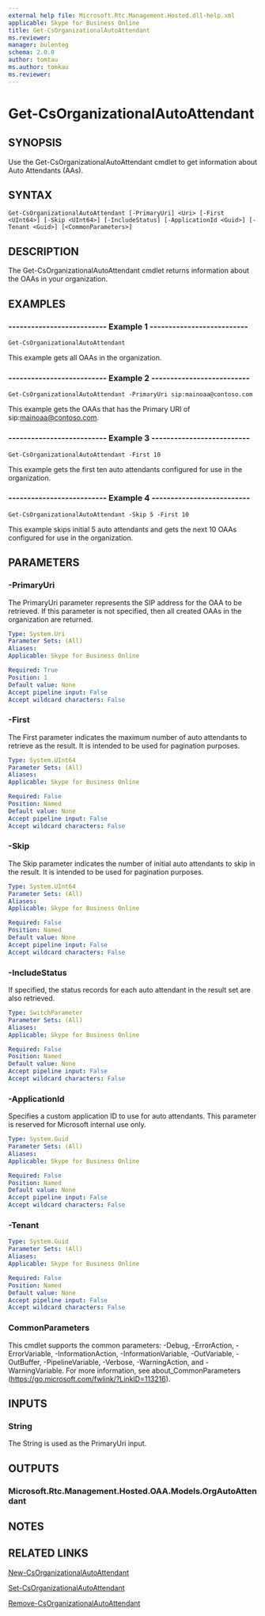 ```yaml
---
external help file: Microsoft.Rtc.Management.Hosted.dll-help.xml
applicable: Skype for Business Online
title: Get-CsOrganizationalAutoAttendant
ms.reviewer: 
manager: bulenteg
schema: 2.0.0
author: tomtau
ms.author: tomkau
ms.reviewer:
---
```


# Get-CsOrganizationalAutoAttendant

## SYNOPSIS
Use the Get-CsOrganizationalAutoAttendant cmdlet to get information about Auto Attendants (AAs). 

## SYNTAX

```
Get-CsOrganizationalAutoAttendant [-PrimaryUri] <Uri> [-First <UInt64>] [-Skip <UInt64>] [-IncludeStatus] [-ApplicationId <Guid>] [-Tenant <Guid>] [<CommonParameters>]
```

## DESCRIPTION
The Get-CsOrganizationalAutoAttendant cmdlet returns information about the OAAs in your organization.

## EXAMPLES

### -------------------------- Example 1 --------------------------
```
Get-CsOrganizationalAutoAttendant
```

This example gets all OAAs in the organization.

### -------------------------- Example 2 --------------------------
```
Get-CsOrganizationalAutoAttendant -PrimaryUri sip:mainoaa@contoso.com
```

This example gets the OAAs that has the Primary URI of sip:mainoaa@contoso.com.

### -------------------------- Example 3 --------------------------
```
Get-CsOrganizationalAutoAttendant -First 10
```

This example gets the first ten auto attendants configured for use in the organization.

### -------------------------- Example 4 --------------------------
```
Get-CsOrganizationalAutoAttendant -Skip 5 -First 10
```

This example skips initial 5 auto attendants and gets the next 10 OAAs configured for use in the organization.


## PARAMETERS

### -PrimaryUri
The PrimaryUri parameter represents the SIP address for the OAA to be retrieved. If this parameter is not specified, then all created OAAs in the organization are returned.

```yaml
Type: System.Uri
Parameter Sets: (All)
Aliases: 
Applicable: Skype for Business Online

Required: True
Position: 1
Default value: None
Accept pipeline input: False
Accept wildcard characters: False
```

### -First
The First parameter indicates the maximum number of auto attendants to retrieve as the result. It is intended to be used for pagination purposes.

```yaml
Type: System.UInt64
Parameter Sets: (All)
Aliases: 
Applicable: Skype for Business Online

Required: False
Position: Named
Default value: None
Accept pipeline input: False
Accept wildcard characters: False
```

### -Skip
The Skip parameter indicates the number of initial auto attendants to skip in the result. It is intended to be used for pagination purposes.

```yaml
Type: System.UInt64
Parameter Sets: (All)
Aliases: 
Applicable: Skype for Business Online

Required: False
Position: Named
Default value: None
Accept pipeline input: False
Accept wildcard characters: False
```

### -IncludeStatus
If specified, the status records for each auto attendant in the result set are also retrieved.

```yaml
Type: SwitchParameter
Parameter Sets: (All)
Aliases: 
Applicable: Skype for Business Online

Required: False
Position: Named
Default value: None
Accept pipeline input: False
Accept wildcard characters: False
```

### -ApplicationId
Specifies a custom application ID to use for auto attendants. This parameter is reserved for Microsoft internal use only.

```yaml
Type: System.Guid
Parameter Sets: (All)
Aliases: 
Applicable: Skype for Business Online

Required: False
Position: Named
Default value: None
Accept pipeline input: False
Accept wildcard characters: False
```

### -Tenant

```yaml
Type: System.Guid
Parameter Sets: (All)
Aliases: 
Applicable: Skype for Business Online

Required: False
Position: Named
Default value: None
Accept pipeline input: False
Accept wildcard characters: False
```

### CommonParameters
This cmdlet supports the common parameters: -Debug, -ErrorAction, -ErrorVariable, -InformationAction, -InformationVariable, -OutVariable, -OutBuffer, -PipelineVariable, -Verbose, -WarningAction, and -WarningVariable. For more information, see about_CommonParameters (https://go.microsoft.com/fwlink/?LinkID=113216).


## INPUTS

### String
The String is used as the PrimaryUri input.


## OUTPUTS

### Microsoft.Rtc.Management.Hosted.OAA.Models.OrgAutoAttendant 


## NOTES


## RELATED LINKS

[New-CsOrganizationalAutoAttendant](New-CsOrganizationalAutoAttendant.md)

[Set-CsOrganizationalAutoAttendant](Set-CsOrganizationalAutoAttendant.md)

[Remove-CsOrganizationalAutoAttendant](Remove-CsOrganizationalAutoAttendant.md)

